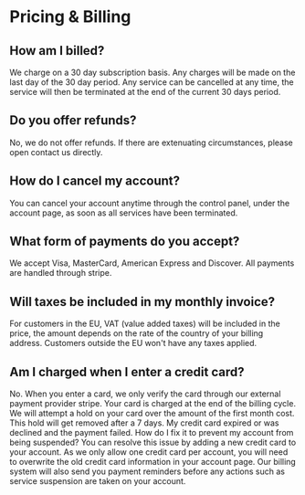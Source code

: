 # Pricing & Billing

## How am I billed?
We charge on a 30 day subscription basis. Any charges will be made on the last day of the 30 day period. Any service can be cancelled at any time, the service will then be terminated at the end of the current 30 days period.

## Do you offer refunds?

No, we do not offer refunds. If there are extenuating circumstances, please open contact us directly.

## How do I cancel my account?
You can cancel your account anytime through the control panel, under the account page, as soon as all services have been terminated.

## What form of payments do you accept?

We accept Visa, MasterCard, American Express and Discover. All payments are handled through stripe.

## Will taxes be included in my monthly invoice?

For customers in the EU, VAT (value added taxes) will be included in the price, the amount depends on the rate of the country of your billing address. Customers outside the EU won't have any taxes applied.

## Am I charged when I enter a credit card?

No. When you enter a card, we only verify the card through our external payment provider stripe. Your card is charged at the end of the billing cycle. We will attempt a hold on your card over the amount of the first month cost. This hold will get removed after a 7 days.
My credit card expired or was declined and the payment failed. How do I fix it to prevent my account from being suspended?
You can resolve this issue by adding a new credit card to your account. As we only allow one credit card per account, you will need to overwrite the old credit card information in your account page. Our billing system will also send you payment reminders before any actions such as service suspension are taken on your account.

